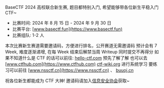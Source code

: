 BaseCTF 2024 高校联合新生赛, 题目都特别入门, 希望能够带各位新生平稳入门 CTF~

- 比赛时间: 2024 年 8 月 15 日 - 2024 年 9 月 30 日
- 比赛平台: [www.basectf.fun](https://www.basectf.fun)
- 比赛组队: 1-2 人

本次比赛新生赛道需要邀请码，方便进行排名，公开赛道无需邀请码
预计会有 7 Week, 难度逐渐递增, 在每 Week 结束后解禁当周 Writeup 同时提交不再得分
如果不知道什么是 CTF 的话可以前往: [hello-ctf.com](https://hello-ctf.com) 预先了解了解
也可以去 [www.ctfhub.com](https://www.ctfhub.com) [ctf-wiki.org](https://ctf-wiki.org) 进行系统学习
要练习可以前往 [www.nssctf.cn](https://www.nssctf.cn) 、 [buuoj.cn](https://buuoj.cn)

祝各位新生都能成为 CTF 大神! 邀请码请加入[信息安全协会](../社团/科学技术协会/信息安全协会.md)获取~